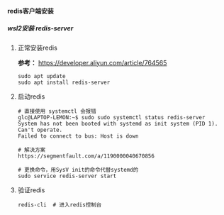 #### redis客户端安装

##### wsl2安装 redis-server

1. 正常安装redis

   **参考：** https://developer.aliyun.com/article/764565

   ```
   sudo apt update
   sudo apt install redis-server
   ```

2. 启动redis

   ```shell
   # 直接使用 systemctl 会报错
   glc@LAPTOP-LEMON:~$ sudo sudo systemctl status redis-server
   System has not been booted with systemd as init system (PID 1). Can't operate.
   Failed to connect to bus: Host is down
   
   # 解决方案
   https://segmentfault.com/a/1190000040670856
   
   # 更换命令，用SysV init的命令代替systemd的
   sudo service redis-server start
   ```

3. 验证redis

   ```shell
   redis-cli  # 进入redis控制台
   ```

